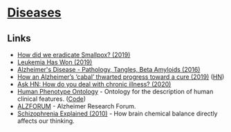 # [Diseases](https://en.wikipedia.org/wiki/Disease)

## Links

- [How did we eradicate Smallpox? (2019)](https://www.reddit.com/r/askscience/comments/a5sc81/how_did_we_eradicate_smallpox/)
- [Leukemia Has Won (2019)](https://news.ycombinator.com/item?id=19203617)
- [Alzheimer's Disease - Pathology, Tangles, Beta Amyloids (2016)](https://www.youtube.com/watch?v=oXKnc3OlTXo)
- [How an Alzheimer’s ‘cabal’ thwarted progress toward a cure (2019)](https://www.statnews.com/2019/06/25/alzheimers-cabal-thwarted-progress-toward-cure/) ([HN](https://news.ycombinator.com/item?id=21911225))
- [Ask HN: How do you deal with chronic illness? (2020)](https://news.ycombinator.com/item?id=24822223)
- [Human Phenotype Ontology](https://hpo.jax.org/app/) - Ontology for the description of human clinical features. ([Code](https://github.com/obophenotype/human-phenotype-ontology))
- [ALZFORUM](https://www.alzforum.org/) - Alzheimer Research Forum.
- [Schizophrenia Explained (2010)](https://www.youtube.com/watch?v=nEnklxGAmak) - How brain chemical balance directly affects our thinking.
